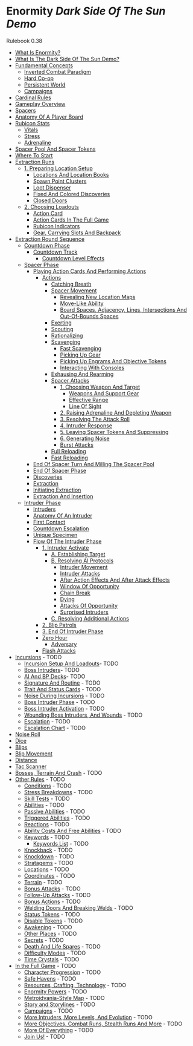 # Enormity _Dark Side Of The Sun Demo_

Rulebook 0.38

- [What Is Enormity?](what-is-enormity.md)
- [What Is The Dark Side Of The Sun Demo?](what-is-the-dark-side-of-the-sun-demo.md)
- [Fundamental Concepts](fundamental-concepts.md)
  - [Inverted Combat Paradigm](fundamental-concepts.md#inverted-combat-paradigm)
  - [Hard Co-op](fundamental-concepts.md#hard-co-op)
  - [Persistent World](fundamental-concepts.md#persistent-world)
  - [Campaigns](fundamental-concepts.md#campaigns)
- [Cardinal Rules](cardinal-rules.md)
- [Gameplay Overview](gameplay-overview.md)
- [Spacers](spacers.md)
- [Anatomy Of A Player Board](anatomy-of-a-player-board.md)
- [Rubicon Stats](rubicon-stats.md)
  - [Vitals](rubicon-stats.md#vitals)
  - [Stress](rubicon-stats.md#stress)
  - [Adrenaline](rubicon-stats.md#adrenaline)
- [Spacer Pool And Spacer Tokens](spacer-pool-and-spacer-tokens.md)
- [Where To Start](where-to-start.md)
- [Extraction Runs](extraction-runs.md)
  - [1. Preparing Location Setup](extraction-runs.md#1-preparing-location-setup)
    - [Locations And Location Books](locations-and-location-books.md)
    - [Spawn Point Clusters](spawn-point-clusters.md)
    - [Loot Dispenser](loot-dispenser.md)
    - [Fixed And Colored Discoveries](fixed-and-colored-discoveries.md)
    - [Closed Doors](closed-doors.md)
  - [2. Choosing Loadouts](extraction-runs.md#2-choosing-loadouts)
    - [Action Card](action-card.md)
    - [Action Cards In The Full Game](action-cards-in-the-full-game.md)
    - [Rubicon Indicators](rubicon-indicators.md)
    - [Gear, Carrying Slots And Backpack](gear-carrying-slots-and-backpack.md)
- [Extraction Round Sequence](extraction-round-sequence.md)
  - [Countdown Phase](countdown-phase.md)
    - [Countdown Track](countdown-track.md)
      - [Countdown Level Effects](countdown-level-effects.md)
  - [Spacer Phase](spacer-phase.md)
    - [Playing Action Cards And Performing Actions](playing-action-cards-and-performing-actions.md)
      - [Actions](actions.md)
        - [Catching Breath](catching-breath.md)
        - [Spacer Movement](spacer-movement.md)
          - [Revealing New Location Maps](spacer-movement.md#revealing-new-location-maps)
          - [Move-Like Ability](spacer-movement.md#move-like-ability)
          - [Board Spaces, Adjacency, Lines, Intersections And Out-Of-Bounds Spaces](board-spaces-adjacency-lines-intersections-and-out-of-bounds-spaces.md)
        - [Exerting](exerting.md)
        - [Scouting](scouting.md)
        - [Rationalizing](rationalizing.md)
        - [Scavenging](scavenging.md)
          - [Fast Scavenging](scavenging.md#fast-scavenging)
          - [Picking Up Gear](scavenging.md#picking-up-gear)
          - [Picking Up Engrams And Objective Tokens](scavenging.md#picking-up-engrams-and-objective-tokens)
          - [Interacting With Consoles](scavenging.md#interacting-with-consoles)
        - [Exhausing And Rearming](exhausting-and-rearming.md)
        - [Spacer Attacks](spacer-attacks.md)
          - [1. Choosing Weapon And Target](spacer-attacks.md#1-choosing-weapon-and-target)
            - [Weapons And Support Gear](weapons-and-support-gear.md)
            - [Effective Range](effective-range.md)
            - [Line Of Sight](line-of-sight.md)
          - [2. Raising Adrenaline And Depleting Weapon](spacer-attacks.md#2-raising-adrenaline-and-depleting-weapon)
          - [3. Resolving The Attack Roll](spacer-attacks.md#3-resolving-the-attack-roll)
          - [4. Intruder Response](spacer-attacks.md#4-intruder-responses)
          - [5. Leaving Spacer Tokens And Suppressing](spacer-attacks.md#5-leaving-spacer-tokens-and-suppressing)
          - [6. Generating Noise](spacer-attacks.md#6-generating-noise)
          - [Burst Attacks](spacer-attacks.md#burst-attacks)
        - [Full Reloading](full-reloading.md)
        - [Fast Reloading](fast-reloading.md)
    - [End Of Spacer Turn And Milling The Spacer Pool](end-of-spacer-turn-and-milling-the-spacer-pool.md)
    - [End Of Spacer Phase](end-of-spacer-phase.md)
    - [Discoveries](discoveries.md)
    - [Extraction](extraction.md)
    - [Initiating Extraction](initiating-extraction.md)
    - [Extraction And Insertion](extraction-and-insertion.md)
  - [Intruder Phase](intruder-phase.md)
    - [Intruders](intruder-phase.md#intruders)
    - [Anatomy Of An Intruder](anatomy-of-an-intruder.md)
    - [First Contact](first-contact.md)
    - [Countdown Escalation](countdown-escalation.md)
    - [Unique Specimen](unique-specimen.md)
    - [Flow Of The Intruder Phase](flow-of-the-intruder-phase.md)
      - [1. Intruder Activate](intruder-activate.md)
        - [A. Establishing Target](establishing-target.md)
        - [B. Resolving AI Protocols](resolving-ai-protocols.md)
          - [Intruder Movement](resolving-ai-protocols.md#intruder-movement)
          - [Intruder Attacks](resolving-ai-protocols.md#intruder-attacks)
          - [After Action Effects And After Attack Effects](resolving-ai-protocols.md#after-action-effects-and-after-attack-effects)
          - [Window Of Opportunity](resolving-ai-protocols.md#window-of-opportunity)
          - [Chain Break](resolving-ai-protocols.md#chain-break)
          - [Dying](resolving-ai-protocols.md#dying)
          - [Attacks Of Opportunity](resolving-ai-protocols.md#attacks-of-opportunity)
          - [Surprised Intruders](resolving-ai-protocols.md#surprised-intruders)
        - [C. Resolving Additional Actions](resolving-additional-actions.md)
      - [2. Blip Patrols](blip-patrols.md)
      - [3. End Of Intruder Phase](end-of-intruder-phase.md)
      - [Zero Hour](zero-hour.md)
        - [Adversary](zero-hour.md#adversary)
      - [Flash Attacks](flash-attacks.md)
- [Incursions](incursions.md) - TODO
  - [Incursion Setup And Loadouts](incursion-setup-and-loadouts.md)- TODO
  - [Boss Intruders](boss-intruders.md)- TODO
  - [AI And BP Decks](ai-and-bp-decks.md)- TODO
  - [Signature And Routine](signature-and-routine.md) - TODO
  - [Trait And Status Cards](trait-and-status-cards.md) - TODO
  - [Noise During Incursions](noise-during-incursions.md) - TODO
  - [Boss Intruder Phase](boss-intruder-phase.md) - TODO
  - [Boss Intruder Activation](boss-intruder-activation.md) - TODO
  - [Wounding Boss Intruders, And Wounds](wounding-boss-intruders-and-wounds.md) - TODO
  - [Escalation](escalation.md) - TODO
  - [Escalation Chart](escalation-chart.md) - TODO
- [Noise Roll](noise-roll.md)
- [Dice](dice.md)
- [Blips](blips.md)
- [Blip Movement](blip-movement.md)
- [Distance](distance.md)
- [Tac Scanner](tac-scanner.md)
- [Bosses, Terrain And Crash](bosses-terrain-and-crash.md) - TODO
- [Other Rules](other-rules.mdd) - TODO
  - [Conditions](conditions.md) - TODO
  - [Stress Breakdowns](stress-breakdowns.md) - TODO
  - [Skill Tests](skill-tests.md) - TODO
  - [Abilities](abilities.md) - TODO
  - [Passive Abilities](passive-abilities.md) - TODO
  - [Triggered Abilities](triggered-abilities.md) - TODO
  - [Reactions](reactions.md) - TODO
  - [Ability Costs And Free Abilities](abilities-costs-and-free-abilities.md) - TODO
  - [Keywords](keywords.md) - TODO
    - [Keywords List](keywords.md#keywords-list) - TODO
  - [Knockback](knockback.md) - TODO
  - [Knockdown](knockdown.md) - TODO
  - [Stratagems](stratagems.md) - TODO
  - [Locations](locations.md) - TODO
  - [Coordinates](coordinates.md) - TODO
  - [Terrain](terrain.md) - TODO
  - [Bonus Attacks](bonus-attacks.md) - TODO
  - [Follow-Up Attacks](follow-up-attacks.md) - TODO
  - [Bonus Actions](bonus-actions.md) - TODO
  - [Welding Doors And Breaking Welds](welding-doors-and-breaking-welds.md) - TODO
  - [Status Tokens](status-tokens.md) - TODO
  - [Disable Tokens](disable-tokens.md) - TODO
  - [Awakening](awakening.md) - TODO
  - [Other Places](other-places.md) - TODO
  - [Secrets](secrets.md) - TODO
  - [Death And Life Spares](death-and-life-spares.md) - TODO
  - [Difficulty Modes](difficulty-modes.md) - TODO
  - [Time Crystals](time-crystals.md) - TODO
- [In the Full Game](in-the-full-game.md) - TODO
  - [Character Progression](in-the-full-game.md) - TODO
  - [Safe Havens](in-the-full-game.md) - TODO
  - [Resources, Crafting, Technology](in-the-full-game.md) - TODO
  - [Enormity Powers](in-the-full-game.md) - TODO
  - [Metroidvania-Style Map](in-the-full-game.md) - TODO
  - [Story and Storylines](in-the-full-game.md) - TODO
  - [Campaigns](in-the-full-game.md) - TODO
  - [More Intruders, More Levels, And Evolution](in-the-full-game.md) - TODO
  - [More Objectives, Combat Runs, Stealth Runs And More](in-the-full-game.md) - TODO
  - [More Of Everything](in-the-full-game.md) - TODO
  - [Join Us!](in-the-full-game.md) - TODO